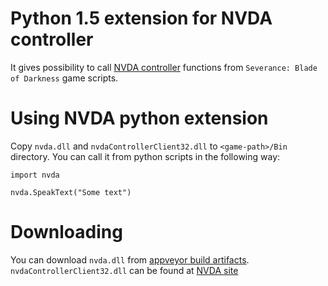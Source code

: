 # Python 1.5 extension for NVDA controller
 It gives possibility to call
[NVDA controller](https://github.com/nvaccess/nvda/tree/master/extras/controllerClient)
functions from `Severance: Blade of Darkness` game scripts.
# Using NVDA python extension
 Copy `nvda.dll` and `nvdaControllerClient32.dll` to `<game-path>/Bin` directory.
You can call it from python scripts in the following way:
```
import nvda

nvda.SpeakText("Some text")
```
# Downloading
 You can download `nvda.dll` from
[appveyor build artifacts](https://ci.appveyor.com/project/smartblade/bldnvda/build/artifacts).
`nvdaControllerClient32.dll` can be found at
[NVDA site](http://www.nvda-project.org/nvdaControllerClient/nvdaControllerClient_20100219.7z)
